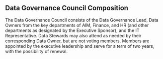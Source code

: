 ## Data Governance Council Composition

The Data Governance Council consists of the Data Governance Lead, Data Owners from the key departments of AIM, Finance, and HR (and other departments as designated by the Executive Sponsor), and the IT Representative. Data Stewards may also attend as needed by their corresponding Data Owner, but are not voting members. Members are appointed by the executive leadership and serve for a term of two years, with the possibility of renewal. 

